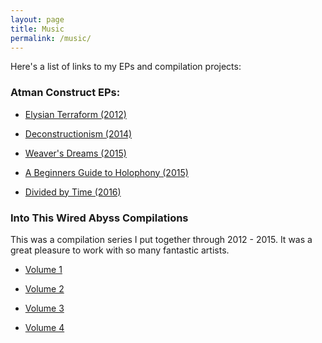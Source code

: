 ```yaml
---
layout: page
title: Music
permalink: /music/
---
```


Here's a list of links to my EPs and compilation projects:


### Atman Construct EPs: 


- [Elysian Terraform (2012)](http://www.ektoplazm.com/free-music/atman-construct-elysian-terraform)

- [Deconstructionism (2014)](http://www.ektoplazm.com/free-music/atman-construct-deconstructionism)

- [Weaver's Dreams (2015)](http://www.ektoplazm.com/free-music/atman-construct-weavers-dreams)

- [A Beginners Guide to Holophony (2015)](https://luminusmusic.bandcamp.com/album/a-beginners-guide-to-holophony)

- [Divided by Time (2016)](https://aquaticcollective.bandcamp.com/album/divided-by-time)

### Into This Wired Abyss Compilations

This was a compilation series I put together through 2012 - 2015. 
It was a great pleasure to work with so many fantastic artists.



- [Volume 1](http://www.ektoplazm.com/free-music/into-this-wired-abyss)

- [Volume 2](http://www.ektoplazm.com/free-music/into-this-wired-abyss-vol-2)

- [Volume 3](http://www.ektoplazm.com/free-music/into-this-wired-abyss-vol-3)

- [Volume 4](http://www.ektoplazm.com/free-music/into-this-wired-abyss-vol-4)

